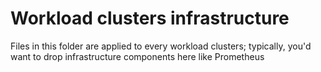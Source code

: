 # Workload clusters infrastructure

Files in this folder are applied to every workload clusters; typically, you'd want to drop infrastructure components here like Prometheus